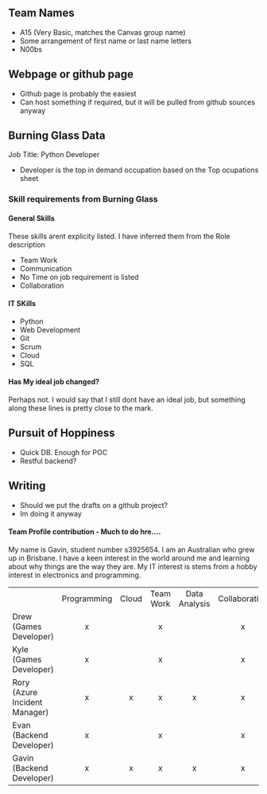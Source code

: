 ## Team Names
- A15 (Very Basic, matches the Canvas group name)
- Some arrangement of first name or last name letters
- N00bs


## Webpage or github page
- Github page is probably the easiest
- Can host something if required, but it will be pulled from github sources anyway

## Burning Glass Data
Job Title: Python Developer
- Developer is the top in demand occupation based on the Top ocupations sheet

### Skill requirements from Burning Glass

#### General Skills
These skills arent explicity listed.  I have inferred them from the Role description
- Team Work
- Communication
- No Time on job requirement is listed
- Collaboration

#### IT SKills
- Python
- Web Development
- Git
- Scrum
- Cloud
- SQL

#### Has My ideal job changed?
Perhaps not.  I would say that I still dont have an ideal job, but something along these lines is pretty close to the mark.




## Pursuit of Hoppiness
- Quick DB.  Enough for POC
- Restful backend?

## Writing
- Should we put the drafts on a github project?
- Im doing it anyway



#### Team Profile contribution - Much to do hre....
My name is Gavin, student number s3925654. I am an Australian who grew up in Brisbane.  I have a keen interest in the world around me and learning about why things are the way they are.  My IT interest is stems from a hobby interest in electronics and programming.



| | | | | | | |
| :--- | :---: | :---: | :---: | :---: | :---: | :---: | 
|  | Programming | Cloud | Team Work | Data Analysis | Collaboration | Database |
| Drew (Games Developer)| x |  | x | | x | |
| Kyle (Games Developer)| x |  | x | | x | |
| Rory (Azure Incident Manager)| x | x | x |x|x||
| Evan (Backend Developer)| x |  | x ||x|x|
| Gavin (Backend Developer)| x | x | x | x |x|x|


